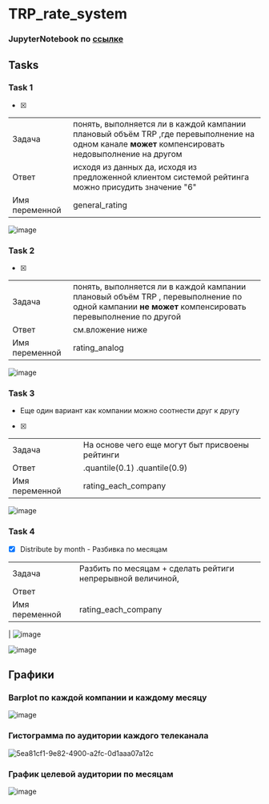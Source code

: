 # TRP_rate_system

### JupyterNotebook по [ссылке](https://github.com/Nick2201/TRP_rate_system/blob/main/TRP_rate_system/src/data_show.ipynb)

## Tasks

### Task 1

- [x]

|        |                                                                                                                                                   |
| ------ | ------------------------------------------------------------------------------------------------------------------------------------------------- |
| Задача | понять, выполняется ли в каждой кампании плановый объём TRP ,где перевыполнение на одном канале **может** компенсировать недовыполнение на другом |
|Ответ           | исходя из данных да, исходя из предложенной клиентом системой рейтинга можно присудить значение "6" |
|  Имя переменной  |general_rating|
![image](https://github.com/Nick2201/TRP_rate_system/assets/71185932/1d4cf376-e2f7-4037-88f8-377327d621cc)

### Task 2

- [x]

|                  |      |
| -------------- | ------ |
|Задача          | понять, выполняется ли в каждой кампании плановый объём TRP , перевыполнение по одной кампании **не может** компенсировать перевыполнение по другой |
 |     Ответ           | см.вложение ниже |
  |    Имя переменной  | rating_analog |



![image](https://github.com/Nick2201/TRP_rate_system/assets/71185932/c4919996-a43d-409d-800c-af0e3785adda)

### Task 3
-  Еще один вариант как компании можно соотнести друг к другу
- [x]

|        |                                                 |
| ------ | ----------------------------------------------- |
| Задача | На основе чего еще могут быт присвоены рейтинги |
| Ответ  | .quantile(0.1) .quantile(0.9)                   |
| Имя переменной | rating_each_company                             |

![image](https://github.com/Nick2201/TRP_rate_system/assets/71185932/bd8a981a-bd87-42b9-b7f5-4e6d90b39008)

### Task 4
- [x] Distribute by month - Разбивка по месяцам

|        |                                                 |
| ------ | ----------------------------------------------- |
| Задача | Разбить по месяцам + сделать рейтиги непрерывной величиной,  |
| Ответ  |                   |
| Имя переменной | rating_each_company  
|
![image](https://github.com/Nick2201/TRP_rate_system/assets/71185932/5deba45e-68cb-4118-8c46-bd8962080c50)


![image](https://github.com/Nick2201/TRP_rate_system/assets/71185932/a34cf94c-e159-465d-8093-17b8571b5061)


## Графики

### Barplot по каждой компании и каждому месяцу
![image](https://github.com/Nick2201/TRP_rate_system/assets/71185932/f373ed01-698f-4cd5-a7f2-a59018d3f14b)


### Гистограмма по аудитории каждого телеканала
![5ea81cf1-9e82-4900-a2fc-0d1aaa07a12c](https://github.com/Nick2201/TRP_rate_system/assets/71185932/45fe6149-075f-4c5c-8984-be85b07369bb)

### График целевой аудитории по месяцам

![image](https://github.com/Nick2201/TRP_rate_system/assets/71185932/62590536-09fd-405a-9b5f-e6dbc5907337)



